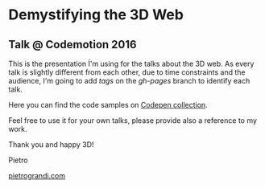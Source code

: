 # Demystifying the 3D Web
## Talk @ Codemotion 2016
This is the presentation Í'm using for the talks about the 3D web.
As every talk is slightly different from each other, due to time constraints and the audience, I'm going to add _tags_ on the _gh-pages_ branch to identify each talk.

Here you can find the code samples on [Codepen collection](http://codepen.io/collection/XGpQdO/).

Feel free to use it for your own talks, please provide also a reference to my work.

Thank you and happy 3D!

Pietro

[pietrograndi.com](http://www.pietrograndi.com)
